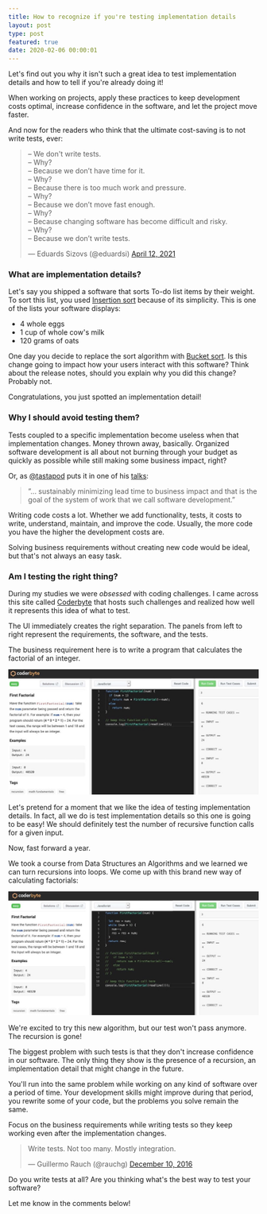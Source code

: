 ```yaml
---
title: How to recognize if you're testing implementation details
layout: post
type: post
featured: true
date: 2020-02-06 00:00:01
---
```


Let's find out you why it isn't such a great idea to test implementation details and how to tell if you're already doing it!

When working on projects, apply these practices to keep development costs optimal, increase confidence in the software, and let the project move faster.

And now for the readers who think that the ultimate cost-saving is to not write tests, ever:

<blockquote class="twitter-tweet"><p lang="en" dir="ltr">– We don&#39;t write tests.<br>– Why?<br>– Because we don’t have time for it.<br>– Why?<br>– Because there is too much work and pressure.<br>– Why?<br>– Because we don’t move fast enough.<br>– Why?<br>– Because changing software has become difficult and risky.<br>– Why?<br>– Because we don’t write tests.</p>&mdash; Eduards Sizovs (@eduardsi) <a href="https://twitter.com/eduardsi/status/1381633331230601221?ref_src=twsrc%5Etfw">April 12, 2021</a></blockquote> <script async src="https://platform.twitter.com/widgets.js" charset="utf-8"></script>

### What are implementation details?

Let's say you shipped a software that sorts To-do list items by their weight.
To sort this list, you used [Insertion sort](https://en.wikipedia.org/wiki/Insertion_sort) because of its simplicity.
This is one of the lists your software displays:

- 4 whole eggs
- 1 cup of whole cow's milk
- 120 grams of oats

One day you decide to replace the sort algorithm with [Bucket sort](https://en.wikipedia.org/wiki/Bucket_sort).
Is this change going to impact how your users interact with this software? Think about the release notes, should you explain why you did this change? Probably not.

Congratulations, you just spotted an implementation detail!

### Why I should avoid testing them?

Tests coupled to a specific implementation become useless when that implementation changes. Money thrown away, basically. Organized software development is all about not burning through your budget as quickly as possible while still making some business impact, right?

Or, as [@tastapod](https://twitter.com/tastapod) puts it in one of his [talks](https://www.youtube.com/watch?v=4Y0tOi7QWqM):

> ”... sustainably minimizing lead time to business impact and that is the goal of the system of work that we call software development.”

Writing code costs a lot. Whether we add functionality, tests, it costs to write, understand, maintain, and improve the code.
Usually, the more code you have the higher the development costs are.

Solving business requirements without creating new code would be ideal, but that's not always an easy task.

### Am I testing the right thing?

During my studies we were *obsessed* with coding challenges. I came across this site called [Coderbyte](https://coderbyte.com/) that hosts such challenges and realized how well it represents this idea of what to test.

The UI immediately creates the right separation. The panels from left to right represent the requirements, the software, and the tests.

The business requirement here is to write a program that calculates the factorial of an integer.

![Codebite recursion](/assets/posts/images/2020-02-05/recursion.jpg "JavaScript code, calculating the first factorial of an integer with recursion.")

Let's pretend for a moment that we like the idea of testing implementation details. In fact, all we do is test implementation details so this one is going to be easy! We should definitely test the number of recursive function calls for a given input.

Now, fast forward a year.

We took a course from Data Structures an Algorithms and we learned we can turn recursions into loops.
We come up with this brand new way of calculating factorials:

![Codebite loop](/assets/posts/images/2020-02-05/loop.jpg)

We're excited to try this new algorithm, but our test won't pass anymore. The recursion is gone!

The biggest problem with such tests is that they don't increase confidence in our software. The only thing they show is the presence of a recursion, an implementation detail that might change in the future.

You'll run into the same problem while working on any kind of software over a period of time. Your development skills might improve during that period, you rewrite some of your code, but the problems you solve remain the same.

Focus on the business requirements while writing tests so they keep working even after the implementation changes.

<blockquote class="twitter-tweet"><p lang="en" dir="ltr">Write tests. Not too many. Mostly integration.</p>&mdash; Guillermo Rauch (@rauchg) <a href="https://twitter.com/rauchg/status/807626710350839808?ref_src=twsrc%5Etfw">December 10, 2016</a></blockquote> <script async src="https://platform.twitter.com/widgets.js" charset="utf-8"></script>

Do you write tests at all? Are you thinking what's the best way to test your software?

Let me know in the comments below!